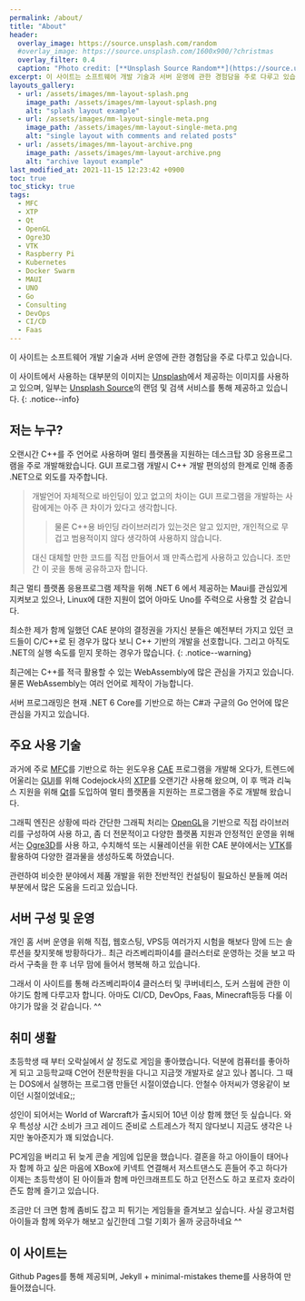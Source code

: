 ```yaml
---
permalink: /about/
title: "About"
header:
  overlay_image: https://source.unsplash.com/random
  #overlay_image: https://source.unsplash.com/1600x900/?christmas
  overlay_filter: 0.4
  caption: "Photo credit: [**Unsplash Source Random**](https://source.unsplash.com)"
excerpt: 이 사이트는 소프트웨어 개발 기술과 서버 운영에 관한 경험담을 주로 다루고 있습니다.
layouts_gallery:
  - url: /assets/images/mm-layout-splash.png
    image_path: /assets/images/mm-layout-splash.png
    alt: "splash layout example"
  - url: /assets/images/mm-layout-single-meta.png
    image_path: /assets/images/mm-layout-single-meta.png
    alt: "single layout with comments and related posts"
  - url: /assets/images/mm-layout-archive.png
    image_path: /assets/images/mm-layout-archive.png
    alt: "archive layout example"
last_modified_at: 2021-11-15 12:23:42 +0900
toc: true
toc_sticky: true
tags:
  - MFC
  - XTP
  - Qt
  - OpenGL
  - Ogre3D
  - VTK
  - Raspberry Pi
  - Kubernetes
  - Docker Swarm
  - MAUI
  - UNO
  - Go
  - Consulting
  - DevOps
  - CI/CD
  - Faas
---
```


이 사이트는 소프트웨어 개발 기술과 서버 운영에 관한 경험담을 주로 다루고 있습니다.

이 사이트에서 사용하는 대부분의 이미지는 <a href="https://unsplash.com">Unsplash</a>에서 
제공하는 이미지를 사용하고 있으며, 일부는 <a href="https://source.unsplash.com/">Unsplash Source</a>의 랜덤 및 검색 서비스를 통해 제공하고 있습니다.
{: .notice--info}

## 저는 누구?

오랜시간 C++를 주 언어로 사용하며 멀티 플랫폼을 지원하는 데스크탑 3D 응용프로그램을 주로 개발해왔습니다. GUI 프로그램 개발시 C++ 개발 편의성의 한계로 인해 종종 .NET으로 외도를 자주합니다. 

> 개발언어 자체적으로 바인딩이 있고 없고의 차이는 GUI 프로그램을 개발하는 사람에게는 아주 큰 차이가 있다고 생각합니다. 
>> 물론 C++용 바인딩 라이브러리가 있는것은 알고 있지만, 개인적으로 무겁고 범용적이지 않다 생각하여 사용하지 않습니다.
>
> 대신 대체할 만한 코드를 직접 만들어서 꽤 만족스럽게 사용하고 있습니다. 조만간 이 곳을 통해 공유하고자 합니다.

최근 멀티 플랫폼 응용프로그램 제작을 위해 .NET 6 에서 제공하는 Maui를 관심있게 지켜보고 있으나, Linux에 대한 지원이 없어 아마도 Uno를 주력으로 사용할 것 같습니다.

최소한 제가 함께 일했던 CAE 분야의 결정권을 가지신 분들은 예전부터 가지고 있던 코드들이 C/C++로 된 경우가 많다 보니 C++ 기반의 개발을 선호합니다. 그리고 아직도 .NET의 실행 속도를 믿지 못하는 경우가 많습니다.
{: .notice--warning}

최근에는 C++를 적극 활용할 수 있는 WebAssembly에 많은 관심을 가지고 있습니다. 물론 WebAssembly는 여러 언어로 제작이 가능합니다.

서버 프로그래밍은 현재 .NET 6 Core를 기반으로 하는 C#과 구글의 Go 언어에 많은 관심을 가지고 있습니다.

## 주요 사용 기술
과거에 주로 [MFC](https://docs.microsoft.com/cpp/mfc)를 기반으로 하는 윈도우용 [CAE](https://en.wikipedia.org/wiki/Computer-aided_engineering) 프로그램을 개발해 오다가, 트렌드에 어울리는 [GUI](https://ko.wikipedia.org/wiki/%EA%B7%B8%EB%9E%98%ED%94%BD_%EC%82%AC%EC%9A%A9%EC%9E%90_%EC%9D%B8%ED%84%B0%ED%8E%98%EC%9D%B4%EC%8A%A4)를 위해 Codejock사의 [XTP](https://codejock.com/products/toolkitpro/)를 오랜기간 사용해 왔으며, 이 후 맥과 리눅스 지원을 위해 [Qt](https://www.qt.io/)를 도입하여 멀티 플랫폼을 지원하는 프로그램을 주로 개발해 왔습니다.

그래픽 엔진은 상황에 따라 간단한 그래픽 처리는 [OpenGL](https://www.opengl.org/)을 기반으로 직접 라이브러리를 구성하여 사용 하고, 좀 더 전문적이고 다양한 플랫폼 지원과 안정적인 운영을 위해서는 [Ogre3D](https://www.ogre3d.org/)를 사용 하고, 수치해석 또는 시뮬레이션을 위한 CAE 분야에서는 [VTK](https://vtk.org/)를 활용하여 다양한 결과물을 생성하도록 하였습니다.

관련하여 비슷한 분야에서 제품 개발을 위한 전반적인 컨설팅이 필요하신 분들께 여러 부분에서 많은 도움을 드리고 있습니다.

## 서버 구성 및 운영
개인 홈 서버 운영을 위해 직접, 웹호스팅, VPS등 여러가지 시험을 해보다 맘에 드는 솔루션을 찾지못해 방황하다가.. 최근 라즈베리파이4를 클러스터로 운영하는 것을 보고 따라서 구축을 한 후 너무 맘에 들어서 행복해 하고 있습니다.

그래서 이 사이트를 통해 라즈베리파이4 클러스터 및 쿠버네티스, 도커 스웜에 관한 이야기도 함께 다루고자 합니다. 아마도 CI/CD, DevOps, Faas, Minecraft등등 다룰 이야기가 많을 것 같습니다. ^^

## 취미 생활
초등학생 때 부터 오락실에서 살 정도로 게임을 좋아했습니다. 덕분에 컴퓨터를 좋아하게 되고 고등학교때 C언어 전문학원을 다니고 지금껏 개발자로 살고 있나 봅니다. 그 때는 DOS에서 실행하는 프로그램 만들던 시절이였습니다. 안철수 아저씨가 영웅같이 보이던 시절이었네요;;

성인이 되어서는 World of Warcraft가 출시되어 10년 이상 함께 했던 듯 싶습니다. 와우 특성상 시간 소비가 크고 레이드 준비로 스트레스가 적지 않다보니 지금도 생각은 나지만 놓아준지가 꽤 되었습니다.

PC게임을 버리고 뒤 늦게 콘솔 게임에 입문을 했습니다. 결혼을 하고 아이들이 태어나자 함께 하고 싶은 마음에 XBox에 키넥트 연결해서 저스트댄스도 흔들어 주고 하다가 이제는 초등학생이 된 아이들과 함께 마인크래프트도 하고 던전스도 하고 포르자 호라이즌도 함께 즐기고 있습니다.

조금만 더 크면 함께 좀비도 잡고 피 튀기는 게임들을 즐겨보고 싶습니다. 사실 광고처럼 아이들과 함께 와우가 해보고 싶긴한데 그럴 기회가 올까 궁금하네요 ^^

## 이 사이트는
Github Pages를 통해 제공되며, Jekyll + minimal-mistakes theme를 사용하여 만들어졌습니다.